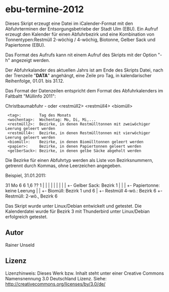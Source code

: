 
# ebu-termine-2012

 Dieses Skript erzeugt eine Datei im iCalender-Format mit den Abfuhrterminen der Entsorgungsbetriebe
 der Stadt Ulm (EBU). Ein Aufruf erzeugt den Kalender für einen Abfuhrbezirk und eine Kombination
 von Tonnentypen:Restmüll 2-wöchig / 4-wöchig, Biotonne, Gelber Sack und Papiertonne (EBU).
 
 Das Format des Aufrufs kann nit einem Aufruf des Skripts mit der Option "-h" angezeigt werden.

 Der Abfuhrkalander des aktuellen Jahrs ist am Ende des Skripts Datei, nach der Trenzeile "__DATA__" 
 angehängt, eine Zeile pro Tag, in kalendarischer Reihenfolge, 01.01. bis 31.12.

 Das Format der Datenzeilen entspricht dem Format des Abfuhrkalenders im Faltbaltt "Müllinfo 2011":

  <tag> <wochentag> Christbaumabfuhr <bezirk1>-<bezirk1>
  oder
  <tag> <wochentag> <restmüll2> <restmüll4> <biomüll> <papier> <gelberSack>
      
     <tag>:        Tag des Monats
     <wochentag>:  Wochentag: Mo, Di, Mi,...
     <restmüll2>:  Bezirke, in denen Restmülltonnen mit zweiwöchiger Leerung geleert werden
     <restmüll4>:  Bezirke, in denen Restmülltonnen mit vierwöchiger Leerung geleert werden
     <biomüll>:    Bezirke, in denen Biomülltonnen geleert werden
     <papier>:     Bezirke, in denen Papiertonnen geleert werden
     <gelberSack>: Bezirke, in denen gelbe Säcke abgeholt werden
                                    
 Die Bezirke für einen Abfuhrtyp werden als Liste von Bezirksnummern, getrennt durch Kommas, 
 ohne Leerzeichen angegeben. 

 Beispiel, 31.01.2011:

  31 Mo 6 6 1,6 ?? 1
        | |  |  |  |
        | |  |  |  +- Gelber Sack: Bezirk 1
        | |  |  +- Papiertonne: keine Leerung
        | |  +- Biomüll: Bezirk 1 und 6
        | +- Restmüll 4-wö.: Bezirk 6
        +- Restmüll: 2-wö., Bezirk 6
 
 Das Skript wurde unter Linux/Debian entwickelt und getestet. Die Kalenderdatei wurde für Bezirk 3 
 mit Thunderbird unter Linux/Debian erfolgreich getestet.
 
## Autor

Rainer Unseld 

## Lizenz

 Lizenzhinweis: 
    Dieses Werk bzw. Inhalt steht unter einer Creative Commons Namensnennung 3.0 Deutschland Lizenz.
    Siehe: http://creativecommons.org/licenses/by/3.0/de/


